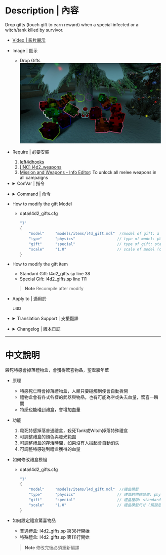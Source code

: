 # Description | 內容
Drop gifts (touch gift to earn reward) when a special infected or a witch/tank killed by survivor.

* [Video | 影片展示](https://youtu.be/komzEmVvtH0)

* Image | 圖示
	* Drop Gifts
	<br/>![l4d2_gifts_1](image/l4d2_gifts_1.jpg)

* Require | 必要安裝
	1. [left4dhooks](https://forums.alliedmods.net/showthread.php?t=321696)
	2. [[INC] l4d2_weapons](https://github.com/fbef0102/Game-Private_Plugin/blob/main/left4dead2/scripting/include/l4d2_weapons.inc)
	3. [Mission and Weapons - Info Editor](https://forums.alliedmods.net/showthread.php?t=310586): To unlock all melee weapons in all campaigns

* <details><summary>ConVar | 指令</summary>

    * cfg/sourcemod/l4d2_gifts.cfg
		```php
		// Notify Server who pickes up gift, and what the gift reward is. (0: Disable, 1:In chat, 2: In Hint Box, 3: In center text)
		l4d2_gifts_announce_type "3"

		// If 1, prevent survivors from switching into new weapons and items when they open gifts
		l4d2_gifts_block_switch "1"

		// Chance (%) of infected drop special standard gift.
		l4d2_gifts_chance "50"

		// Enable gifts 0: Disable, 1: Enable
		// Maximum: "1.000000"
		l4d2_gifts_enabled "1"

		// How long the gift stay on ground (seconds)
		l4d2_gifts_gift_life "30"

		// Standard gift glow color. Three values between 0-255 separated by spaces. RGB Color255 - Red Green Blue.
		// -1 -1 -1: Random
		l4d2_gifts_glow_color "-1 -1 -1"

		// Standard gift glow range.
		l4d2_gifts_glow_range "600"

		// Increase Infected health if they pick up gift. (0=Off)
		l4d2_gifts_infected_reward_hp "200"

		// Maximum of gifts that all survivors can pick up per map [0 = Disabled]
		l4d2_gifts_maxcollectMap "0"

		// Maximum of gifts that all survivors can pick up per round [0 = Disabled]
		l4d2_gifts_maxcollectRound "0"

		// Increase Infected health if they pick up special gift. (0=Off)
		l4d2_gifts_special_infected_reward_hp "400"

		// Chance (%) of tank and witch drop second special gift.
		l4d2_specail_gifts_chance "100"

		// Special gift glow range.
		l4d2_specail_gifts_glow_range "600"

		// Special gift glow color. Three values between 0-255 separated by spaces. RGB Color255 - Red Green Blue.
		// -1 -1 -1: Random
		l4d2_special_gifts_glow_color "-1 -1 -1"
		```
</details>

* <details><summary>Command | 命令</summary>
    
	* **View number of gifts collected**
		```php
		sm_giftcollect
		sm_giftc
		```

	* **Spawn a gift in your position (Adm required: ADMFLAG_CHEATS)**
		```php
		sm_gifts <standard or special>
		```

	* **Reload the config file of gifts (data/l4d2_gifts.cfg)**
		```php
		sm_reloadgifts
		```
</details>

* How to modify the gift Model
	* data\l4d2_gifts.cfg
		```php
		"1"
		{
			"model"		"models/items/l4d_gift.mdl"  //model of gift: a small model such as animals, boxes, etc. is preferable.
			"type"		"physics" 					// type of model: physics or static (Not all models can be physical)
			"gift"		"special" 					// type of gift: standard or special
			"scale"		"1.0"	  					// scale of model (default 1.0) [optional] (Not all models accept scale)
		}
		```

* How to modify the gift item
	* Standard Gift: l4d2_gifts.sp line 38
	* Special Gift: l4d2_gifts.sp line 111
	> __Note__ Recompile after modify

* Apply to | 適用於
	```
	L4D2
	```

* <details><summary>Translation Support | 支援翻譯</summary>

	```
	English
	繁體中文
	简体中文
	```
</details>

* <details><summary>Changelog | 版本日誌</summary>

	```php
	//[X]Aceleracion @ 2017
	//HarryPotter @ 2022-2023
	```
    * v3.2 (2023-6-9)
		* Add a convar, prevent survivors from switching into new weapons and items when they open gifts
		* Create Fake weapon_drop event

    * v3.0 (2022-12-26)
		* Request by Anzu
		* Add health gift, survivor could increase or lose health

    * v2.9 (2022-12-2)
		* Add cvars to control glow color and range
		* Translation Support

    * v2.8
		* Remake Code
		* Remove rotation, and some static models
		* Add L4D2 "The Last Stand" two melee: pitchfork、shovel
		* Add All weapons、melee、items
		* Add laser、firework crate、ammo、incendiary ammo、explosive_ammo
		* Use left4dhooks instead
		* Remove points
		* Add glow flashing

	* v1.3.6.1
		* [Original Plugin by Aceleracion](https://forums.alliedmods.net/showthread.php?t=302731)
</details>

- - - -
# 中文說明
殺死特感會掉落禮物盒，會獲得驚喜物品，聖誕嘉年華

* 原理
    * 特感死亡時會掉落禮物盒，人類只要碰觸到便會自動拆開
	* 禮物盒會有各式各樣的武器與物品，也有可能為空或失去血量，驚喜一瞬間
	* 特感也能碰到禮盒，會增加血量

* 功能
	1. 殺死特感掉落普通禮盒，殺死Tank或Witch掉落特殊禮盒
    2. 可調整禮盒的顏色與發光範圍
    3. 可調整禮盒的存活時間，如果沒有人撿起會自動消失
    4. 可調整特感碰到禮盒獲得的血量

* 如何修改禮盒模組
	* data\l4d2_gifts.cfg
		```php
		"1"
		{
			"model"		"models/items/l4d_gift.mdl"  //禮盒模型
			"type"		"physics" 					// 禮盒的物理效果: physics[能移動] 或是 static[固態] (非所有模組能接受physics)
			"gift"		"special" 					// 禮盒種類: standard[普通禮盒] or special[特殊禮盒]
			"scale"		"1.0"	  					// 禮盒模型尺寸 (預設是 1.0，非所有模組能改變尺寸)
		}
		```

* 如何設定禮盒驚喜物品
	* 普通禮盒: l4d2_gifts.sp 第38行開始
	* 特殊禮盒: l4d2_gifts.sp 第111行開始
	> __Note__ 修改完後必須重新編譯

